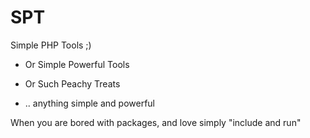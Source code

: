 # SPT
Simple PHP Tools ;)

- Or Simple Powerful Tools

- Or Such Peachy Treats

- .. anything simple and powerful 

When you are bored with packages, and love simply "include and run"
